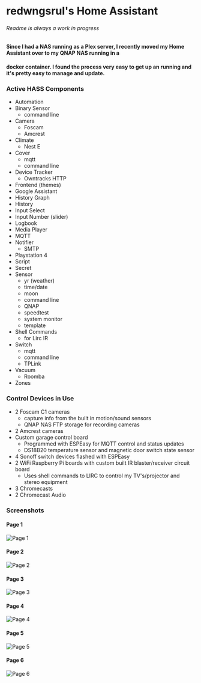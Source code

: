 # redwngsrul's Home Assistant
###### Readme is always a work in progress

#### Since I had a NAS running as a Plex server, I recently moved my Home Assistant over to my QNAP NAS running in a 
#### docker container. I found the process very easy to get up an running and it's pretty easy to manage and update. 

### Active HASS Components
- Automation
- Binary Sensor
  - command line
- Camera
  - Foscam
  - Amcrest
- Climate
  - Nest E
- Cover
  - mqtt
  - command line
- Device Tracker
  - Owntracks HTTP
- Frontend (themes)
- Google Assistant
- History Graph
- History
- Input Select
- Input Number (slider)
- Logbook
- Media Player
- MQTT
- Notifier
  - SMTP
- Playstation 4
- Script
- Secret
- Sensor
  - yr (weather)
  - time/date
  - moon
  - command line
  - QNAP
  - speedtest
  - system monitor
  - template
- Shell Commands
  - for Lirc IR
- Switch
  - mqtt
  - command line
  - TPLink
- Vacuum
  - Roomba
- Zones

### Control Devices in Use
- 2 Foscam C1 cameras
  - capture info from the built in motion/sound sensors
  - QNAP NAS FTP storage for recording cameras
- 2 Amcrest cameras
- Custom garage control board
  - Programmed with ESPEasy for MQTT control and status updates
  - DS18B20 temperature sensor and magnetic door switch state sensor
- 4 Sonoff switch devices flashed with ESPEasy
- 2 WiFi Raspberry Pi boards with custom built IR blaster/receiver circuit board
  - Uses shell commands to LIRC to control my TV's/projector and stereo equipment
- 3 Chromecasts
- 2 Chromecast Audio


### Screenshots
#### Page 1
![Page 1](https://user-images.githubusercontent.com/33060660/61331259-9af0b780-a7ef-11e9-9b85-cd13c94c3506.JPG)
#### Page 2
![Page 2](https://user-images.githubusercontent.com/33060660/61331260-9af0b780-a7ef-11e9-92c8-38aa631a446b.JPG)
#### Page 3
![Page 3](https://user-images.githubusercontent.com/33060660/61331261-9af0b780-a7ef-11e9-979d-10254c07ec57.JPG)
#### Page 4
![Page 4](https://user-images.githubusercontent.com/33060660/61331263-9af0b780-a7ef-11e9-97a2-51b490e1107b.JPG)
#### Page 5
![Page 5](https://user-images.githubusercontent.com/33060660/61331264-9b894e00-a7ef-11e9-9a9a-2d3fe4c7b994.JPG)
#### Page 6
![Page 6](https://user-images.githubusercontent.com/33060660/61331264-9b894e00-a7ef-11e9-9a9a-2d3fe4c7b994.JPG)

